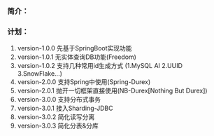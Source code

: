 ### 简介：

### 计划：
1. version-1.0.0 先基于SpringBoot实现功能
2. version-1.0.1 无实体查询DB功能(Freedom)
3. version-1.0.2 支持几种常用id生成方式 (1.MySQL AI 2.UUID 3.SnowFlake...)
4. version-2.0.0 支持Spring中使用(Spring-Durex)
5. version-2.0.1 抛开一切框架直接使用(NB-Durex[Nothing But Durex])
6. version-3.0.0 支持分布式事务 
7. version-3.0.1 接入Sharding-JDBC
8. version-3.0.2 简化读写分离
9. version-3.0.3 简化分表&分库
